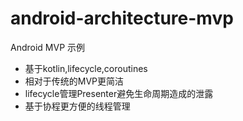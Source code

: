 # android-architecture-mvp

Android MVP 示例  
- 基于kotlin,lifecycle,coroutines 
- 相对于传统的MVP更简洁  
- lifecycle管理Presenter避免生命周期造成的泄露
- 基于协程更方便的线程管理



